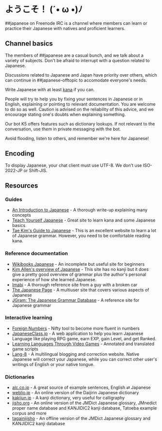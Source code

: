 # ようこそ！ (´• ω •)ﾉ

\##japanese on Freenode IRC is a channel where members can learn or practice
their Japanese with natives and proficient learners.


## Channel basics

The members of ##japanese are a casual bunch, and we talk about a variety of
subjects. Don't be afraid to interrupt with a question related to Japanese.

Discussions related to Japanese and Japan have priority over others, which can
continue in \##japanese-offtopic to accomodate everyone's needs.

Write Japanese with at least [kana](https://en.wikipedia.org/wiki/Kana) if you
can.

People will try to help you by fixing your sentences in Japanese or in
English, explaining or pointing to relevant documentation. You are welcome to
do so as well. Caution is advised on the reliability of this advice, and we
encourage stating one's doubts when explaining something.

Our bot K5 offers features such as dictionary lookups. If not relevant to the
conversation, use them in private messaging with the bot.

Avoid flooding, listen to others, and remember we're here for Japanese!


## Encoding
To display Japanese, your chat client must use UTF-8. We don't use ISO-2022-JP
or Shift-JIS.


## Resources

### Guides
* [An Introduction to Japanese](http://pomax.github.io/nrGrammar/) - A thorough write-up explaining many concepts
* [Teach Yourself Japanese](http://www.sf.airnet.ne.jp/ts/japanese/) - Great site to learn kana and some Japanese basics
* [Tae Kim's Guide to Japanese](http://www.guidetojapanese.org/) - This is an excellent website to learn a lot of Japanese grammar. However, you need to be comfortable reading kana.

### Reference documentation
* [Wikibooks Japanese](http://en.wikibooks.org/wiki/Japanese) - An incomplete but useful site for beginners
* [Kim Allen's overview of Japanese](http://kimallen.sheepdogdesign.net/Japanese/index.html) - This site has no kanji but it does give a pretty good overview of grammar plus the author's personal experience of how she learned Japanese.
* [Imabi](http://imabi.net/) - A thorough reference site from a guy with a broken car
* [The Japanese Page](http://www.thejapanesepage.com/lessons) - A multiuser site that covers various aspects of Japanese
* [JGram: The Japanese Grammar Database](http://jgram.org/) - A reference site for Japanese grammar

### Interactive learning
* [Foreign Numbers](https://foreignnumbers.com/) - Nifty tool to become more fluent in numbers
* [JapaneseClass.jp](http://japaneseclass.jp/) - A web application to help you learn Japanese Language like playing RPG game, earn EXP, gain Level, and get Ranked.
* [Learning Languages Through Video Games](http://www.lltvg.com/) - Annotated and translated game scripts
* [Lang-8](http://lang-8.com/) - A multilingual blogging and correction website. Native Japanese will correct your Japanese, while you can correct other user's writings of English or your native tongue.

### Dictionaries
* [alc.co.jp](http://www.alc.co.jp/) - A great source of example sentences, English ⇄ Japanese
* [weblio.jp](http://www.weblio.jp/) - An online version of the Daijirin Japanese dictionary
* [kakijun.jp](http://kakijun.jp/) - A kanji dictionary, very useful for calligraphy
* [jisho.org](http://jisho.org/) - An online version of the JMDict Japanese glossary, JMnedict proper name database and KANJIDIC2 kanji database, Tatoeba example corpus and more
* [tagainijisho](http://tagaini.net) - An offline version of the JMDict Japanese glossary and KANJIDIC2 kanji database

